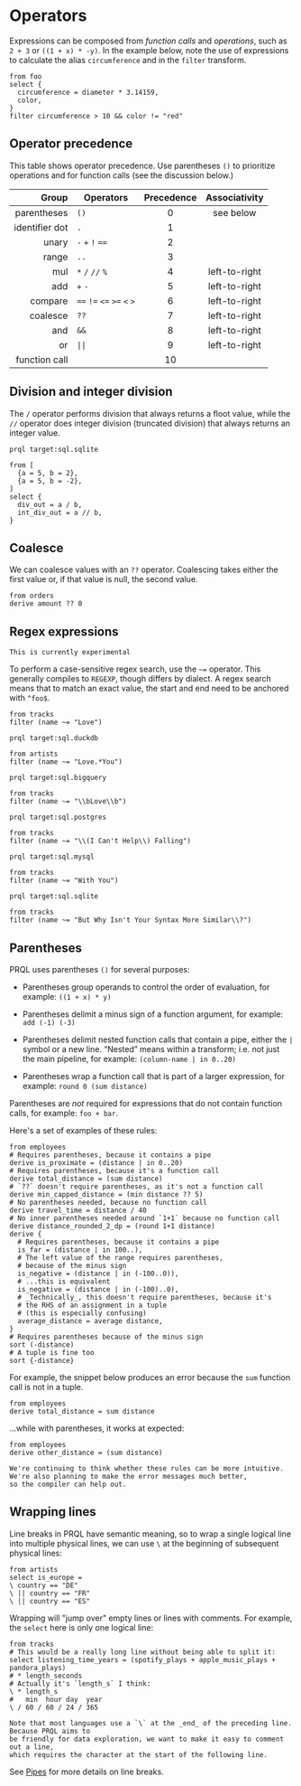 # Operators

Expressions can be composed from _function calls_ and _operations_, such as
`2 + 3` or `((1 + x) * -y)`. In the example below, note the use of expressions
to calculate the alias `circumference` and in the `filter` transform.

```prql
from foo
select {
  circumference = diameter * 3.14159,
  color,
}
filter circumference > 10 && color != "red"
```

## Operator precedence

This table shows operator precedence. Use parentheses `()` to prioritize
operations and for function calls (see the discussion below.)

<!-- markdownlint-disable MD033 — the `|` characters need to be escaped, and surrounded with tags rather than backticks   -->

|          Group | Operators                   | Precedence | Associativity |
| -------------: | --------------------------- | :--------: | :-----------: |
|    parentheses | `()`                        |     0      |   see below   |
| identifier dot | `.`                         |     1      |               |
|          unary | `-` `+` `!` `==`            |     2      |               |
|          range | `..`                        |     3      |               |
|            mul | `*` `/` `//` `%`            |     4      | left-to-right |
|            add | `+` `-`                     |     5      | left-to-right |
|        compare | `==` `!=` `<=` `>=` `<` `>` |     6      | left-to-right |
|       coalesce | `??`                        |     7      | left-to-right |
|            and | `&&`                        |     8      | left-to-right |
|             or | <code>\|\|</code>           |     9      | left-to-right |
|  function call |                             |     10     |               |

## Division and integer division

The `/` operator performs division that always returns a floot value, while the
`//` operator does integer division (truncated division) that always returns an
integer value.

```prql
prql target:sql.sqlite

from [
  {a = 5, b = 2},
  {a = 5, b = -2},
]
select {
  div_out = a / b,
  int_div_out = a // b,
}
```

## Coalesce

We can coalesce values with an `??` operator. Coalescing takes either the first
value or, if that value is null, the second value.

```prql
from orders
derive amount ?? 0
```

## Regex expressions

```admonish note
This is currently experimental
```

To perform a case-sensitive regex search, use the `~=` operator. This generally
compiles to `REGEXP`, though differs by dialect. A regex search means that to
match an exact value, the start and end need to be anchored with `^foo$`.

```prql
from tracks
filter (name ~= "Love")
```

```prql
prql target:sql.duckdb

from artists
filter (name ~= "Love.*You")
```

```prql
prql target:sql.bigquery

from tracks
filter (name ~= "\\bLove\\b")
```

```prql
prql target:sql.postgres

from tracks
filter (name ~= "\\(I Can't Help\\) Falling")
```

```prql
prql target:sql.mysql

from tracks
filter (name ~= "With You")
```

```prql
prql target:sql.sqlite

from tracks
filter (name ~= "But Why Isn't Your Syntax More Similar\\?")
```

## Parentheses

PRQL uses parentheses `()` for several purposes:

- Parentheses group operands to control the order of evaluation, for example:
  `((1 + x) * y)`

- Parentheses delimit a minus sign of a function argument, for example:
  `add (-1) (-3)`

- Parentheses delimit nested function calls that contain a pipe, either the `|`
  symbol or a new line. “Nested” means within a transform; i.e. not just the
  main pipeline, for example: `(column-name | in 0..20)`

- Parentheses wrap a function call that is part of a larger expression, for
  example: `round 0 (sum distance)`

Parentheses are _not_ required for expressions that do not contain function
calls, for example: `foo + bar`.

Here's a set of examples of these rules:

```prql
from employees
# Requires parentheses, because it contains a pipe
derive is_proximate = (distance | in 0..20)
# Requires parentheses, because it's a function call
derive total_distance = (sum distance)
# `??` doesn't require parentheses, as it's not a function call
derive min_capped_distance = (min distance ?? 5)
# No parentheses needed, because no function call
derive travel_time = distance / 40
# No inner parentheses needed around `1+1` because no function call
derive distance_rounded_2_dp = (round 1+1 distance)
derive {
  # Requires parentheses, because it contains a pipe
  is_far = (distance | in 100..),
  # The left value of the range requires parentheses,
  # because of the minus sign
  is_negative = (distance | in (-100..0)),
  # ...this is equivalent
  is_negative = (distance | in (-100)..0),
  # _Technically_, this doesn't require parentheses, because it's
  # the RHS of an assignment in a tuple
  # (this is especially confusing)
  average_distance = average distance,
}
# Requires parentheses because of the minus sign
sort (-distance)
# A tuple is fine too
sort {-distance}
```

For example, the snippet below produces an error because the `sum` function call
is not in a tuple.

```prql error no-fmt
from employees
derive total_distance = sum distance
```

...while with parentheses, it works at expected:

```prql
from employees
derive other_distance = (sum distance)
```

```admonish note
We're continuing to think whether these rules can be more intuitive.
We're also planning to make the error messages much better,
so the compiler can help out.
```

## Wrapping lines

Line breaks in PRQL have semantic meaning, so to wrap a single logical line into
multiple physical lines, we can use `\` at the beginning of subsequent physical
lines:

```prql
from artists
select is_europe =
\ country == "DE"
\ || country == "FR"
\ || country == "ES"
```

Wrapping will "jump over" empty lines or lines with comments. For example, the
`select` here is only one logical line:

```prql
from tracks
# This would be a really long line without being able to split it:
select listening_time_years = (spotify_plays + apple_music_plays + pandora_plays)
# * length_seconds
# Actually it's `length_s` I think:
\ * length_s
#   min  hour day  year
\ / 60 / 60 / 24 / 365
```

```admonish info
Note that most languages use a `\` at the _end_ of the preceding line. Because PRQL aims to
be friendly for data exploration, we want to make it easy to comment out a line,
which requires the character at the start of the following line.
```

See [Pipes](./pipes.md) for more details on line breaks.
